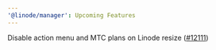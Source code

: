 ```yaml
---
'@linode/manager': Upcoming Features
---
```


Disable action menu and MTC plans on Linode resize ([#12111](https://github.com/linode/manager/pull/12111))
